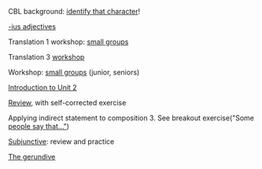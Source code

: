 
CBL background: [identify that character](../../../assignments/prosopography/)!


[-ius adjectives](../../../assignments/adjectives-ius/)

Translation 1 workshop: [small groups](../../../assignments/xlateworkshop1/)

Translation 3 [workshop](../../../assignments/translation3/)



Workshop: [small groups](../../../assignments/workshop2/) (junior, seniors)

[Introduction to Unit 2](../../../assignments/unit2/)


[Review](../../../assignments/review-verbal-nouns/), with self-corrected exercise

Applying indirect statement to composition 3. See breakout exercise("Some [people say that..."](../../../breakouts/))



[Subjunctive](../../../assignments/subjunctive1/): review and practice



[The gerundive](../../../assignments/gerundive/)


